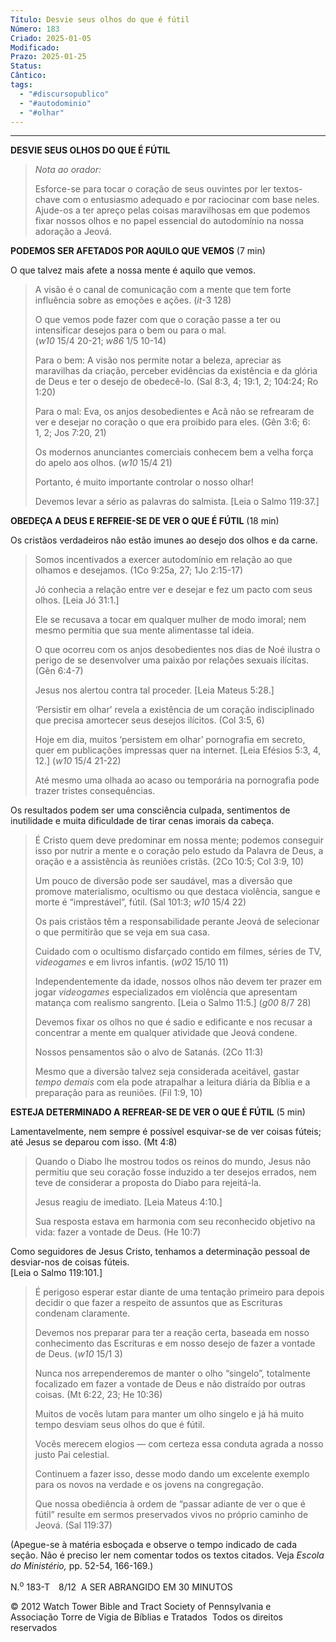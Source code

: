 ```yaml
---
Título: Desvie seus olhos do que é fútil
Número: 183
Criado: 2025-01-05
Modificado: 
Prazo: 2025-01-25
Status: 
Cântico: 
tags:
  - "#discursopublico"
  - "#autodominio"
  - "#olhar"
---
```

---

**DESVIE SEUS OLHOS DO QUE É FÚTIL**

> *Nota ao orador:*
>
> Esforce-se para tocar o coração de seus ouvintes por ler textos-chave
> com o entusiasmo adequado e por raciocinar com base neles. Ajude-os a
> ter apreço pelas coisas maravilhosas em que podemos fixar nossos olhos
> e no papel essencial do autodomínio na nossa adoração a Jeová.

**PODEMOS SER AFETADOS POR AQUILO QUE VEMOS** (7 min)

O que talvez mais afete a nossa mente é aquilo que vemos.

> A visão é o canal de comunicação com a mente que tem forte influência
> sobre as emoções e ações. (*it*-3 128)
>
> O que vemos pode fazer com que o coração passe a ter ou intensificar
> desejos para o bem ou para o mal.  
> (*w10* 15/4 20-21; *w86* 1/5 10-14)
>
> Para o bem: A visão nos permite notar a beleza, apreciar as maravilhas
> da criação, perceber evidências da existência e da glória de Deus e
> ter o desejo de obedecê-lo. (Sal 8:​3, 4; 19:​1, 2; 104:​24; Ro 1:​20)
>
> Para o mal: Eva, os anjos desobedientes e Acã não se refrearam de ver
> e desejar no coração o que era proibido para eles. (Gên 3:​6; 6:​1, 2;
> Jos 7:​20, 21)
>
> Os modernos anunciantes comerciais conhecem bem a velha força do apelo
> aos olhos. (*w10* 15/4 21)
>
> Portanto, é muito importante controlar o nosso olhar!
>
> Devemos levar a sério as palavras do salmista. \[Leia o
> Salmo 119:​37.\]

**OBEDEÇA A DEUS E REFREIE-SE DE VER O QUE É FÚTIL** (18 min)

Os cristãos verdadeiros não estão imunes ao desejo dos olhos e da carne.

> Somos incentivados a exercer autodomínio em relação ao que olhamos e
> desejamos. (1Co 9:​25a, 27; 1Jo 2:​15-17)
>
> Jó conhecia a relação entre ver e desejar e fez um pacto com seus
> olhos. \[Leia Jó 31:​1.\]
>
> Ele se recusava a tocar em qualquer mulher de modo imoral; nem mesmo
> permitia que sua mente alimentasse tal ideia.
>
> O que ocorreu com os anjos desobedientes nos dias de Noé ilustra o
> perigo de se desenvolver uma paixão por relações sexuais ilícitas.
> (Gên 6:​4-​7)
>
> Jesus nos alertou contra tal proceder. \[Leia Mateus 5:​28.\]
>
> ‘Persistir em olhar’ revela a existência de um coração indisciplinado
> que precisa amortecer seus desejos ilícitos. (Col 3:​5, 6)
>
> Hoje em dia, muitos ‘persistem em olhar’ pornografia em secreto, quer
> em publicações impressas quer na internet. \[Leia Efésios 5:​3, 4,
> 12.\] (*w10* 15/4 21-22)
>
> Até mesmo uma olhada ao acaso ou temporária na pornografia pode trazer
> tristes consequências.

Os resultados podem ser uma consciência culpada, sentimentos de
inutilidade e muita dificuldade de tirar cenas imorais da cabeça.

> É Cristo quem deve predominar em nossa mente; podemos conseguir isso
> por nutrir a mente e o coração pelo estudo da Palavra de Deus, a
> oração e a assistência às reuniões cristãs. (2Co 10:​5; Col 3:​9, 10)
>
> Um pouco de diversão pode ser saudável, mas a diversão que promove
> materialismo, ocultismo ou que destaca violência, sangue e morte é
> “imprestável”, fútil. (Sal 101:​3; *w10* 15/4 22)
>
> Os pais cristãos têm a responsabilidade perante Jeová de selecionar o
> que permitirão que se veja em sua casa.
>
> Cuidado com o ocultismo disfarçado contido em filmes, séries de TV,
> *videogames* e em livros infantis. (*w02* 15/10 11)
>
> Independentemente da idade, nossos olhos não devem ter prazer em jogar
> *videogames* especializados em violência que apresentam matança com
> realismo sangrento. \[Leia o Salmo 11:​5.\] (*g00* 8/7 28)
>
> Devemos fixar os olhos no que é sadio e edificante e nos recusar a
> concentrar a mente em qualquer atividade que Jeová condene.
>
> Nossos pensamentos são o alvo de Satanás. (2Co 11:​3)
>
> Mesmo que a diversão talvez seja considerada aceitável, gastar *tempo
> demais* com ela pode atrapalhar a leitura diária da Bíblia e a
> preparação para as reuniões. (Fil 1:​9, 10)

**ESTEJA DETERMINADO A REFREAR-SE DE VER O QUE É FÚTIL** (5 min)

Lamentavelmente, nem sempre é possível esquivar-se de ver coisas fúteis;
até Jesus se deparou com isso. (Mt 4:​8)

> Quando o Diabo lhe mostrou todos os reinos do mundo, Jesus não
> permitiu que seu coração fosse induzido a ter desejos errados, nem
> teve de considerar a proposta do Diabo para rejeitá-la.
>
> Jesus reagiu de imediato. \[Leia Mateus 4:​10.\]
>
> Sua resposta estava em harmonia com seu reconhecido objetivo na vida:
> fazer a vontade de Deus. (He 10:​7)

Como seguidores de Jesus Cristo, tenhamos a determinação pessoal de
desviar-nos de coisas fúteis.  
\[Leia o Salmo 119:​101.\]

> É perigoso esperar estar diante de uma tentação primeiro para depois
> decidir o que fazer a respeito de assuntos que as Escrituras condenam
> claramente.
>
> Devemos nos preparar para ter a reação certa, baseada em nosso
> conhecimento das Escrituras e em nosso desejo de fazer a vontade de
> Deus. (*w10* 15/1 3)
>
> Nunca nos arrependeremos de manter o olho “singelo”, totalmente
> focalizado em fazer a vontade de Deus e não distraído por outras
> coisas. (Mt 6:​22, 23; He 10:​36)
>
> Muitos de vocês lutam para manter um olho singelo e já há muito tempo
> desviam seus olhos do que é fútil.
>
> Vocês merecem elogios — com certeza essa conduta agrada a nosso justo
> Pai celestial.
>
> Continuem a fazer isso, desse modo dando um excelente exemplo para os
> novos na verdade e os jovens na congregação.
>
> Que nossa obediência à ordem de “passar adiante de ver o que é fútil”
> resulte em sermos preservados vivos no próprio caminho de Jeová. (Sal
> 119:​37)

(Apegue-se à matéria esboçada e observe o tempo indicado de cada seção.
Não é preciso ler nem comentar todos os textos citados. Veja *Escola do
Ministério,* pp. 52-54, 166-169.)

N.<sup>o</sup> 183-T 8/12  A SER ABRANGIDO EM 30 MINUTOS

© 2012 Watch Tower Bible and Tract Society of Pennsylvania e  
Associação Torre de Vigia de Bíblias e Tratados  Todos os direitos
reservados
